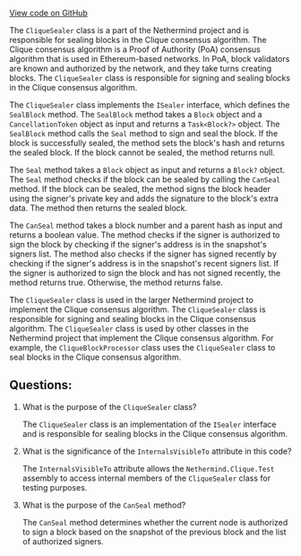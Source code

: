 [View code on GitHub](https://github.com/nethermindeth/nethermind/Nethermind.Consensus.Clique/CliqueSealer.cs)

The `CliqueSealer` class is a part of the Nethermind project and is responsible for sealing blocks in the Clique consensus algorithm. The Clique consensus algorithm is a Proof of Authority (PoA) consensus algorithm that is used in Ethereum-based networks. In PoA, block validators are known and authorized by the network, and they take turns creating blocks. The `CliqueSealer` class is responsible for signing and sealing blocks in the Clique consensus algorithm.

The `CliqueSealer` class implements the `ISealer` interface, which defines the `SealBlock` method. The `SealBlock` method takes a `Block` object and a `CancellationToken` object as input and returns a `Task<Block?>` object. The `SealBlock` method calls the `Seal` method to sign and seal the block. If the block is successfully sealed, the method sets the block's hash and returns the sealed block. If the block cannot be sealed, the method returns null.

The `Seal` method takes a `Block` object as input and returns a `Block?` object. The `Seal` method checks if the block can be sealed by calling the `CanSeal` method. If the block can be sealed, the method signs the block header using the signer's private key and adds the signature to the block's extra data. The method then returns the sealed block.

The `CanSeal` method takes a block number and a parent hash as input and returns a boolean value. The method checks if the signer is authorized to sign the block by checking if the signer's address is in the snapshot's signers list. The method also checks if the signer has signed recently by checking if the signer's address is in the snapshot's recent signers list. If the signer is authorized to sign the block and has not signed recently, the method returns true. Otherwise, the method returns false.

The `CliqueSealer` class is used in the larger Nethermind project to implement the Clique consensus algorithm. The `CliqueSealer` class is responsible for signing and sealing blocks in the Clique consensus algorithm. The `CliqueSealer` class is used by other classes in the Nethermind project that implement the Clique consensus algorithm. For example, the `CliqueBlockProcessor` class uses the `CliqueSealer` class to seal blocks in the Clique consensus algorithm.
## Questions: 
 1. What is the purpose of the `CliqueSealer` class?
    
    The `CliqueSealer` class is an implementation of the `ISealer` interface and is responsible for sealing blocks in the Clique consensus algorithm.

2. What is the significance of the `InternalsVisibleTo` attribute in this code?
    
    The `InternalsVisibleTo` attribute allows the `Nethermind.Clique.Test` assembly to access internal members of the `CliqueSealer` class for testing purposes.

3. What is the purpose of the `CanSeal` method?
    
    The `CanSeal` method determines whether the current node is authorized to sign a block based on the snapshot of the previous block and the list of authorized signers.